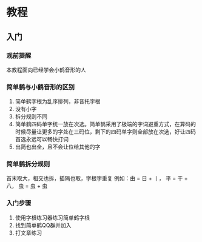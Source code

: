 # 教程

## 入门
### 观前提醒
本教程面向已经学会小鹤音形的人
### 简单鹤与小鹤音形的区别
1. 简单鹤字根为乱序排列，非音托字根
2. 没有小字
3. 拆分规则不同
4. 简单鹤四码单字统一放在次选。简单鹤采用了极端的字词避重方式，在算码的时候尽量让更多的字处在三码位，剩下的四码单字则全部放在次选，好让四码首选永远可以畅快打词
5. 出简也出全，且不会让位给其他的字

### 简单鹤拆分规则
首末取大，相交也拆，插隔也取，字根字重复
例如：由 = 日 + 丨， 平 = 干 + 八， 虫 = 虫 + 虫


### 入门步骤
1. 使用字根练习器练习简单鹤字根
2. 找到简单鹤QQ群并加入
3. 打文章练习
